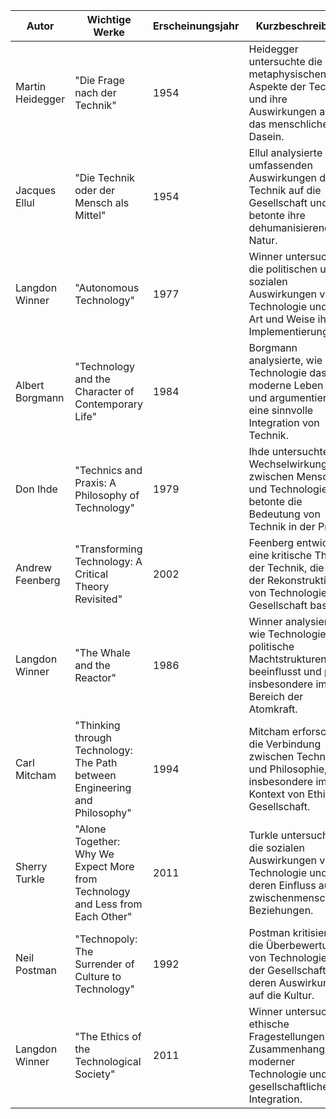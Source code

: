 

| Autor                   | Wichtige Werke                                          | Erscheinungsjahr | Kurzbeschreibung                                                                                                       |
|-------------------------|---------------------------------------------------------|------------------|-------------------------------------------------------------------------------------------------------------------------|
| Martin Heidegger        | "Die Frage nach der Technik"                             | 1954             | Heidegger untersuchte die metaphysischen Aspekte der Technik und ihre Auswirkungen auf das menschliche Dasein.          |
| Jacques Ellul           | "Die Technik oder der Mensch als Mittel"                 | 1954             | Ellul analysierte die umfassenden Auswirkungen der Technik auf die Gesellschaft und betonte ihre dehumanisierende Natur. |
| Langdon Winner          | "Autonomous Technology"                                  | 1977             | Winner untersuchte die politischen und sozialen Auswirkungen von Technologie und die Art und Weise ihrer Implementierung. |
| Albert Borgmann         | "Technology and the Character of Contemporary Life"     | 1984             | Borgmann analysierte, wie Technologie das moderne Leben prägt und argumentierte für eine sinnvolle Integration von Technik. |
| Don Ihde                | "Technics and Praxis: A Philosophy of Technology"        | 1979             | Ihde untersuchte die Wechselwirkungen zwischen Mensch und Technologie und betonte die Bedeutung von Technik in der Praxis. |
| Andrew Feenberg         | "Transforming Technology: A Critical Theory Revisited"   | 2002             | Feenberg entwickelte eine kritische Theorie der Technik, die auf der Rekonstruktion von Technologie und Gesellschaft basiert. |
| Langdon Winner          | "The Whale and the Reactor"                             | 1986             | Winner analysierte, wie Technologie politische Machtstrukturen beeinflusst und prägt, insbesondere im Bereich der Atomkraft. |
| Carl Mitcham            | "Thinking through Technology: The Path between Engineering and Philosophy" | 1994 | Mitcham erforschte die Verbindung zwischen Technik und Philosophie, insbesondere im Kontext von Ethik und Gesellschaft.    |
| Sherry Turkle           | "Alone Together: Why We Expect More from Technology and Less from Each Other" | 2011 | Turkle untersuchte die sozialen Auswirkungen von Technologie und deren Einfluss auf zwischenmenschliche Beziehungen.      |
| Neil Postman            | "Technopoly: The Surrender of Culture to Technology"      | 1992             | Postman kritisierte die Überbewertung von Technologie in der Gesellschaft und deren Auswirkungen auf die Kultur.         |
| Langdon Winner          | "The Ethics of the Technological Society"                 | 2011             | Winner untersuchte ethische Fragestellungen im Zusammenhang mit moderner Technologie und ihrer gesellschaftlichen Integration. |

